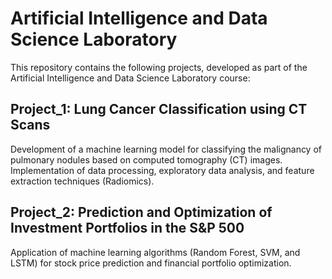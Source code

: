 # Artificial Intelligence and Data Science Laboratory  

This repository contains the following projects, developed as part of the Artificial Intelligence and Data Science Laboratory course:  

## Project_1: Lung Cancer Classification using CT Scans
Development of a machine learning model for classifying the malignancy of pulmonary nodules based on computed tomography (CT) images. 
Implementation of data processing, exploratory data analysis, and feature extraction techniques (Radiomics).  

## Project_2: Prediction and Optimization of Investment Portfolios in the S&P 500  
Application of machine learning algorithms (Random Forest, SVM, and LSTM) for stock price prediction and financial portfolio optimization.  

